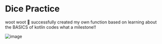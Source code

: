 # Dice Practice
woot woot 🎉 successfully created my own function based on learning about the BASICS of kotlin codes
what a milestone!! 

![image](https://user-images.githubusercontent.com/64606027/159664985-5d96ba92-71f9-4a6e-bea1-2c67dcc4a9d7.png)
